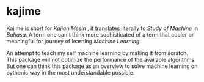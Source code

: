 # kajime

Kajime is short for <em>Kajian Mesin </em>, it translates literally to <em>Study of Machine</em> in <em>Bahasa</em>. A term one can't think more sophisticated of a term that cooler or meaningful for journey of learning <em>Machine Learning</em>

An attempt to teach my self machine learning by making it from scratch.
This package will not optimize the performance of the available algorithms. But one can think this package as an overview to solve machine learning on pythonic way in the most understandable possible.
